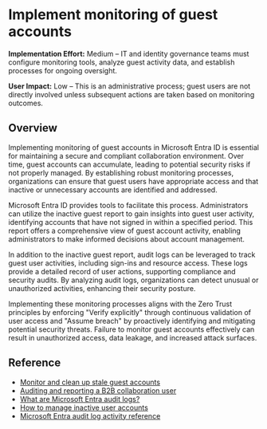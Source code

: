 #  Implement monitoring of guest accounts

**Implementation Effort:** Medium – IT and identity governance teams must configure monitoring tools, analyze guest activity data, and establish processes for ongoing oversight.

**User Impact:** Low – This is an administrative process; guest users are not directly involved unless subsequent actions are taken based on monitoring outcomes.

## Overview

Implementing monitoring of guest accounts in Microsoft Entra ID is essential for maintaining a secure and compliant collaboration environment. Over time, guest accounts can accumulate, leading to potential security risks if not properly managed. By establishing robust monitoring processes, organizations can ensure that guest users have appropriate access and that inactive or unnecessary accounts are identified and addressed.

Microsoft Entra ID provides tools to facilitate this process. Administrators can utilize the inactive guest report to gain insights into guest user activity, identifying accounts that have not signed in within a specified period. This report offers a comprehensive view of guest account activity, enabling administrators to make informed decisions about account management.

In addition to the inactive guest report, audit logs can be leveraged to track guest user activities, including sign-ins and resource access. These logs provide a detailed record of user actions, supporting compliance and security audits. By analyzing audit logs, organizations can detect unusual or unauthorized activities, enhancing their security posture.

Implementing these monitoring processes aligns with the Zero Trust principles by enforcing "Verify explicitly" through continuous validation of user access and "Assume breach" by proactively identifying and mitigating potential security threats. Failure to monitor guest accounts effectively can result in unauthorized access, data leakage, and increased attack surfaces.

## Reference

* [Monitor and clean up stale guest accounts](https://learn.microsoft.com/entra/identity/users/clean-up-stale-guest-accounts)
* [Auditing and reporting a B2B collaboration user](https://learn.microsoft.com/entra/external-id/auditing-and-reporting)
* [What are Microsoft Entra audit logs?](https://learn.microsoft.com/entra/identity/monitoring-health/concept-audit-logs)
* [How to manage inactive user accounts](https://learn.microsoft.com/entra/identity/monitoring-health/howto-manage-inactive-user-accounts)
* [Microsoft Entra audit log activity reference](https://learn.microsoft.com/entra/identity/monitoring-health/reference-audit-activities)
